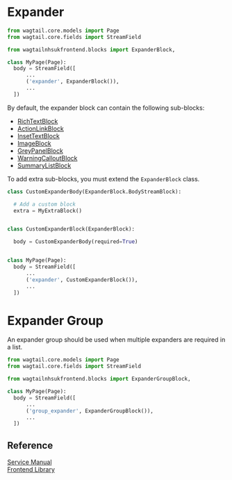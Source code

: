 # Expander

```py
from wagtail.core.models import Page
from wagtail.core.fields import StreamField

from wagtailnhsukfrontend.blocks import ExpanderBlock,

class MyPage(Page):
  body = StreamField([
      ...
      ('expander', ExpanderBlock()),
      ...
  ])
```

By default, the expander block can contain the following sub-blocks:

* [RichTextBlock](https://docs.wagtail.io/en/v2.7/topics/streamfield.html#richtextblock)
* [ActionLinkBlock](./action_link.md)
* [InsetTextBlock](./inset_text.md)
* [ImageBlock](./image.md)
* [GreyPanelBlock](./grey_panel.md)
* [WarningCalloutBlock](./warning_callout.md)
* [SummaryListBlock](./summary_list.md)

To add extra sub-blocks, you must extend the `ExpanderBlock` class.
```py
class CustomExpanderBody(ExpanderBlock.BodyStreamBlock):

  # Add a custom block
  extra = MyExtraBlock()


class CustomExpanderBlock(ExpanderBlock):

  body = CustomExpanderBody(required=True)


class MyPage(Page):
  body = StreamField([
      ...
      ('expander', CustomExpanderBlock()),
      ...
  ])
```

# Expander Group

An expander group should be used when multiple expanders are required in a list.

```py
from wagtail.core.models import Page
from wagtail.core.fields import StreamField

from wagtailnhsukfrontend.blocks import ExpanderGroupBlock,

class MyPage(Page):
  body = StreamField([
      ...
      ('group_expander', ExpanderGroupBlock()),
      ...
  ])
```

## Reference

[Service Manual](https://beta.nhs.uk/service-manual/styles-components-patterns/expander)  
[Frontend Library](https://github.com/nhsuk/nhsuk-frontend/tree/master/packages/components/details)
